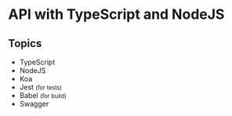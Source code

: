 # API with TypeScript and NodeJS

## Topics

-   TypeScript
-   NodeJS
-   Koa
-   Jest <small>(for tests)</small>
-   Babel <small>(for build)</small>
-   Swagger
